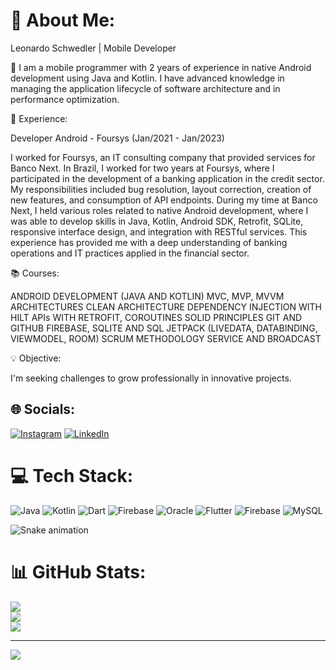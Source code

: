 # 💫 About Me:
Leonardo Schwedler | Mobile Developer<br>

📱 I am a mobile programmer with 2 years of experience in native Android development using Java and Kotlin. I have advanced knowledge in managing the application lifecycle of software architecture and in performance optimization.

💼 Experience:

Developer Android - Foursys (Jan/2021 - Jan/2023)

I worked for Foursys, an IT consulting company that provided services for Banco Next. In Brazil, I worked for two years at Foursys, where I participated in the development of a banking application in the credit sector. My responsibilities included bug resolution, layout correction, creation of new features, and consumption of API endpoints. During my time at Banco Next, I held various roles related to native Android development, where I was able to develop skills in Java, Kotlin, Android SDK, Retrofit, SQLite, responsive interface design, and integration with RESTful services. This experience has provided me with a deep understanding of banking operations and IT practices applied in the financial sector.

📚 Courses:

ANDROID DEVELOPMENT (JAVA AND KOTLIN)
MVC, MVP, MVVM ARCHITECTURES
CLEAN ARCHITECTURE
DEPENDENCY INJECTION WITH HILT
APIs WITH RETROFIT, COROUTINES
SOLID PRINCIPLES
GIT AND GITHUB
FIREBASE, SQLITE AND SQL
JETPACK (LIVEDATA, DATABINDING,
VIEWMODEL, ROOM)
SCRUM METHODOLOGY
SERVICE AND BROADCAST

💡 Objective:

I'm seeking challenges to grow professionally in innovative projects.

## 🌐 Socials:
[![Instagram](https://img.shields.io/badge/Instagram-%23E4405F.svg?logo=Instagram&logoColor=white)](https://www.instagram.com/developer_ls/) [![LinkedIn](https://img.shields.io/badge/LinkedIn-%230077B5.svg?logo=linkedin&logoColor=white)](https://www.linkedin.com/in/leonardo-schwedler-4761001a3/) 

# 💻 Tech Stack:
![Java](https://img.shields.io/badge/java-%23ED8B00.svg?style=for-the-badge&logo=openjdk&logoColor=white) ![Kotlin](https://img.shields.io/badge/kotlin-%237F52FF.svg?style=for-the-badge&logo=kotlin&logoColor=white) ![Dart](https://img.shields.io/badge/dart-%230175C2.svg?style=for-the-badge&logo=dart&logoColor=white) ![Firebase](https://img.shields.io/badge/firebase-%23039BE5.svg?style=for-the-badge&logo=firebase) ![Oracle](https://img.shields.io/badge/Oracle-F80000?style=for-the-badge&logo=oracle&logoColor=white) ![Flutter](https://img.shields.io/badge/Flutter-%2302569B.svg?style=for-the-badge&logo=Flutter&logoColor=white) ![Firebase](https://img.shields.io/badge/Firebase-039BE5?style=for-the-badge&logo=Firebase&logoColor=white) ![MySQL](https://img.shields.io/badge/mysql-%2300000f.svg?style=for-the-badge&logo=mysql&logoColor=white) 

![Snake animation](https://github.com/leehxd/leehxd/blob/output/github-contribution-grid-snake.svg)

# 📊 GitHub Stats:
![](https://github-readme-stats.vercel.app/api?username=leoschwedler&theme=radical&hide_border=false&include_all_commits=true&count_private=false)<br/>
![](https://github-readme-streak-stats.herokuapp.com/?user=leoschwedler&theme=radical&hide_border=false)<br/>
![](https://github-readme-stats.vercel.app/api/top-langs/?username=leoschwedler&theme=radical&hide_border=false&include_all_commits=true&count_private=false&layout=compact)

---
[![](https://visitcount.itsvg.in/api?id=leoschwedler&icon=0&color=0)](https://visitcount.itsvg.in)

<!-- Proudly created with GPRM ( https://gprm.itsvg.in ) -->

